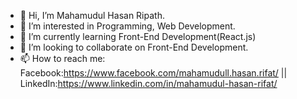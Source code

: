 - 👋 Hi, I’m Mahamudul Hasan Ripath.
- 👀 I’m interested in Programming, Web Development.
- 🌱 I’m currently learning Front-End Development(React.js)
- 💞️ I’m looking to collaborate on Front-End Development.
- 📫 How to reach me: Facebook:https://www.facebook.com/mahamudull.hasan.rifat/ || LinkedIn:https://www.linkedin.com/in/mahamudul-hasan-rifat/

<!---
Rifat91/Rifat91 is a ✨ special ✨ repository because its `README.md` (this file) appears on your GitHub profile.
You can click the Preview link to take a look at your changes.
--->
